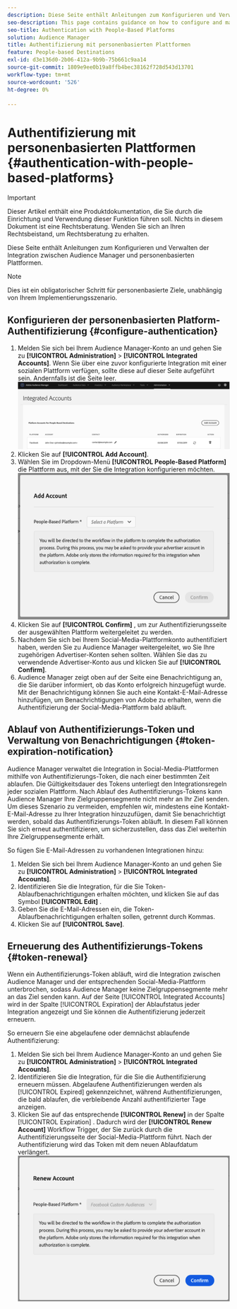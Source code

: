 ```yaml
---
description: Diese Seite enthält Anleitungen zum Konfigurieren und Verwalten der Integration zwischen Audience Manager und Benutzerplattformen.
seo-description: This page contains guidance on how to configure and manage the integration between Audience Manager and people-based platforms.
seo-title: Authentication with People-Based Platforms
solution: Audience Manager
title: Authentifizierung mit personenbasierten Plattformen
feature: People-based Destinations
exl-id: d3e136d0-2b06-412a-9b9b-75b661c9aa14
source-git-commit: 1809e9ee0b19a8ffb4bec38162f728d543d13701
workflow-type: tm+mt
source-wordcount: '526'
ht-degree: 0%

---
```



# Authentifizierung mit personenbasierten Plattformen {#authentication-with-people-based-platforms}

>[!IMPORTANT]
>Dieser Artikel enthält eine Produktdokumentation, die Sie durch die Einrichtung und Verwendung dieser Funktion führen soll. Nichts in diesem Dokument ist eine Rechtsberatung. Wenden Sie sich an Ihren Rechtsbeistand, um Rechtsberatung zu erhalten.

Diese Seite enthält Anleitungen zum Konfigurieren und Verwalten der Integration
zwischen Audience Manager und personenbasierten Plattformen.

>[!NOTE]
>Dies ist ein obligatorischer Schritt für personenbasierte Ziele, unabhängig von Ihrem Implementierungsszenario.

## Konfigurieren der personenbasierten Platform-Authentifizierung {#configure-authentication}

1. Melden Sie sich bei Ihrem Audience Manager-Konto an und gehen Sie zu **[!UICONTROL Administration]** > **[!UICONTROL Integrated Accounts]**. Wenn Sie über eine zuvor konfigurierte Integration mit einer sozialen Plattform verfügen, sollte diese auf dieser Seite aufgeführt sein. Andernfalls ist die Seite leer.
   ![Personenbasierte Integration](assets/pbd-config.png)
2. Klicken Sie auf **[!UICONTROL Add Account]**.
3. Wählen Sie im Dropdown-Menü **[!UICONTROL People-Based Platform]** die Plattform aus, mit der Sie die Integration konfigurieren möchten.
   ![Personenbasierte Plattform](assets/pbd-add.png)
4. Klicken Sie auf **[!UICONTROL Confirm]** , um zur Authentifizierungsseite der ausgewählten Plattform weitergeleitet zu werden.
5. Nachdem Sie sich bei Ihrem Social-Media-Plattformkonto authentifiziert haben, werden Sie zu Audience Manager weitergeleitet, wo Sie Ihre zugehörigen Advertiser-Konten sehen sollten. Wählen Sie das zu verwendende Advertiser-Konto aus und klicken Sie auf **[!UICONTROL Confirm]**.
6. Audience Manager zeigt oben auf der Seite eine Benachrichtigung an, die Sie darüber informiert, ob das Konto erfolgreich hinzugefügt wurde. Mit der Benachrichtigung können Sie auch eine Kontakt-E-Mail-Adresse hinzufügen, um Benachrichtigungen von Adobe zu erhalten, wenn die Authentifizierung der Social-Media-Plattform bald abläuft.

## Ablauf von Authentifizierungs-Token und Verwaltung von Benachrichtigungen {#token-expiration-notification}

Audience Manager verwaltet die Integration in Social-Media-Plattformen mithilfe von Authentifizierungs-Token, die nach einer bestimmten Zeit ablaufen. Die Gültigkeitsdauer des Tokens unterliegt den Integrationsregeln jeder sozialen Plattform. Nach Ablauf des Authentifizierungs-Tokens kann Audience Manager Ihre Zielgruppensegmente nicht mehr an Ihr Ziel senden. Um dieses Szenario zu vermeiden, empfehlen wir, mindestens eine Kontakt-E-Mail-Adresse zu Ihrer Integration hinzuzufügen, damit Sie benachrichtigt werden, sobald das Authentifizierungs-Token abläuft. In diesem Fall können Sie sich erneut authentifizieren, um sicherzustellen, dass das Ziel weiterhin Ihre Zielgruppensegmente erhält.

So fügen Sie E-Mail-Adressen zu vorhandenen Integrationen hinzu:

1. Melden Sie sich bei Ihrem Audience Manager-Konto an und gehen Sie zu **[!UICONTROL Administration]** > **[!UICONTROL Integrated Accounts]**.
1. Identifizieren Sie die Integration, für die Sie Token-Ablaufbenachrichtigungen erhalten möchten, und klicken Sie auf das Symbol **[!UICONTROL Edit]** .
1. Geben Sie die E-Mail-Adressen ein, die Token-Ablaufbenachrichtigungen erhalten sollen, getrennt durch Kommas.
1. Klicken Sie auf **[!UICONTROL Save]**.

## Erneuerung des Authentifizierungs-Tokens {#token-renewal}

Wenn ein Authentifizierungs-Token abläuft, wird die Integration zwischen Audience Manager und der entsprechenden Social-Media-Plattform unterbrochen, sodass Audience Manager keine Zielgruppensegmente mehr an das Ziel senden kann. Auf der Seite [!UICONTROL Integrated Accounts] wird in der Spalte [!UICONTROL Expiration] der Ablaufstatus jeder Integration angezeigt und Sie können die Authentifizierung jederzeit erneuern.

So erneuern Sie eine abgelaufene oder demnächst ablaufende Authentifizierung:
1. Melden Sie sich bei Ihrem Audience Manager-Konto an und gehen Sie zu **[!UICONTROL Administration]** > **[!UICONTROL Integrated Accounts]**.
1. Identifizieren Sie die Integration, für die Sie die Authentifizierung erneuern müssen. Abgelaufene Authentifizierungen werden als [!UICONTROL Expired] gekennzeichnet, während Authentifizierungen, die bald ablaufen, die verbleibende Anzahl authentifizierter Tage anzeigen.
1. Klicken Sie auf das entsprechende **[!UICONTROL Renew]** in der Spalte [!UICONTROL Expiration] . Dadurch wird der **[!UICONTROL Renew Account]** Workflow Trigger, der Sie zurück durch die Authentifizierungsseite der Social-Media-Plattform führt. Nach der Authentifizierung wird das Token mit dem neuen Ablaufdatum verlängert.
   ![PBD-RENEW](assets/pbd-renew.png)
